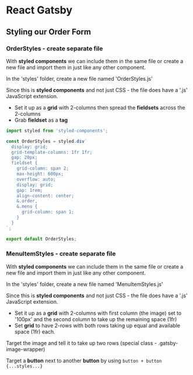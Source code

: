 # React Gatsby

## Styling our Order Form

### OrderStyles - create separate file

With **styled components** we can include them in the same file or create a new file and import them in just like any other component.

In the 'styles' folder, create a new file named 'OrderStyles.js' 

Since this is **styled components** and not just CSS - the file does have a '.js' JavaScript extension.

- Set it up as a **grid** with 2-columns then spread the **fieldsets** across the 2-columns
- Grab **fieldset** as a **tag**

```javascript
import styled from 'styled-components';

const OrderStyles = styled.div`
  display: grid;
  grid-template-columns: 1fr 1fr;
  gap: 20px;
  fieldset {
    grid-column: span 2;
    max-height: 600px;
    overflow: auto;
    display: grid;
    gap: 1rem;
    align-content: center;
    &.order,
    &.menu {
      grid-column: span 1;
    }
  }
`;

export default OrderStyles;
```

### MenuItemStyles - create separate file

With **styled components** we can include them in the same file or create a new file and import them in just like any other component.

In the 'styles' folder, create a new file named 'MenuItemStyles.js' 

Since this is **styled components** and not just CSS - the file does have a '.js' JavaScript extension.

- Set it up as a **grid** with 2-columns with first column (the image) set to '100px' and the second column to take up the remaining space (1fr)
- Set **grid** to have 2-rows with both rows taking up equal and available space (1fr) each.

Target the image and tell it to take up two rows (special class - .gatsby-image-wrapper)

Target a **button** next to another **button** by using `button + button {...styles...}`

```javascript

```


